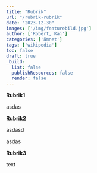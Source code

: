 ```yaml
---
title: "Rubrik"
url: "/rubrik-rubrik"
date: "2023-12-30"
images: ['/img/featurebild.jpg']
author: ['Robert, Kaj']
categories: ['ämnet']
tags: ['wikipedia']
toc: false
draft: true
_build:
  list: false
  publishResources: false
  render: false
---
```


**Rubrik1**

asdas

**Rubrik2**

asdasd

asdas

**Rubrik3**

text
